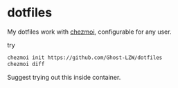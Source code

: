 # dotfiles

My dotfiles work with [chezmoi](https://www.chezmoi.io/), configurable for any user.

try

```bash
chezmoi init https://github.com/Ghost-LZW/dotfiles
chezmoi diff
```

Suggest trying out this inside container.
